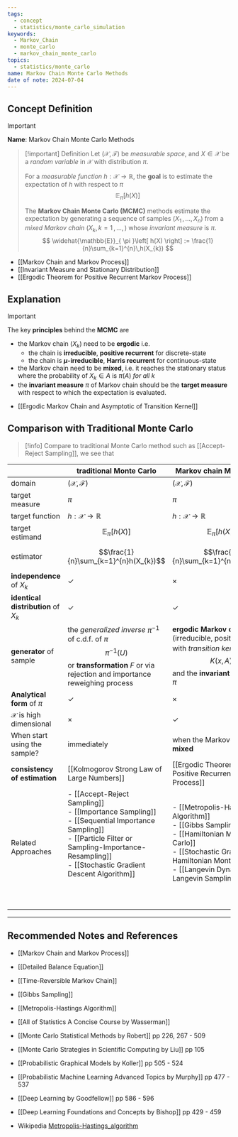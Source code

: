 ```yaml
---
tags:
  - concept
  - statistics/monte_carlo_simulation
keywords:
  - Markov_Chain
  - monte_carlo
  - markov_chain_monte_carlo
topics:
  - statistics/monte_carlo
name: Markov Chain Monte Carlo Methods
date of note: 2024-07-04
---
```


## Concept Definition

>[!important]
>**Name**: Markov Chain Monte Carlo Methods

>[!important] Definition
>Let $(\mathcal{X}, \mathscr{F})$ be *measurable space*, and $X \in \mathcal{X}$ be a *random variable* in $\mathcal{X}$ with distribution $\pi$.
>
>For a *measurable function* $h: \mathcal{X} \to \mathbb{R}$, the **goal** is to estimate the expectation of $h$ with respect to $\pi$
>$$
>  \mathbb{E}_{ \pi }\left[ h(X) \right]
>$$
>
>The **Markov Chain Monte Carlo (MCMC)** methods estimate the expectation by generating a sequence of samples $(X_{1} \,{,}\ldots{,}\,X_{n})$ from a *mixed Markov chain* $(X_{k}, k=1 \,{,}\ldots{,}\,)$ whose *invariant measure* is $\pi$.
>$$
>\widehat{\mathbb{E}}_{ \pi }\left[ h(X) \right] := \frac{1}{n}\sum_{k=1}^{n}\,h(X_{k})
>$$

- [[Markov Chain and Markov Process]]
- [[Invariant Measure and Stationary Distribution]]
- [[Ergodic Theorem for Positive Recurrent Markov Process]]

## Explanation

>[!important]
>The key **principles** behind the **MCMC** are
>- the Markov chain $(X_{k})$ need to be **ergodic**  i.e. 
>	- the chain is **irreducible**, **positive recurrent** for discrete-state
>	- the chain is **$\mu$-irreducible**, **Harris recurrent** for continuous-state
>- the Markov chain need to be **mixed**, i.e. it reaches the stationary status where the probability of $X_{k} \in A$ is $\pi(A)$ *for all* $k$
>- the **invariant measure** $\pi$ of Markov chain should be the **target measure** with respect to which the expectation is evaluated.

- [[Ergodic Markov Chain and Asymptotic of Transition Kernel]]


## Comparison with Traditional Monte Carlo


>[!info]
>Compare to traditional Monte Carlo method such as [[Accept-Reject Sampling]], we see that

|                                       | **traditional Monte Carlo**                                                                                                                                                              | **Markov chain Monte Carlo**                                                                                                                                                                               |
| ------------------------------------- | ---------------------------------------------------------------------------------------------------------------------------------------------------------------------------------------- | ---------------------------------------------------------------------------------------------------------------------------------------------------------------------------------------------------------- |
| domain                                | $(\mathcal{X}, \mathscr{F})$                                                                                                                                                             | $(\mathcal{X}, \mathscr{F})$                                                                                                                                                                               |
| target measure                        | $\pi$                                                                                                                                                                                    | $\pi$                                                                                                                                                                                                      |
| target function                       | $h: \mathcal{X} \to \mathbb{R}$                                                                                                                                                          | $h: \mathcal{X} \to \mathbb{R}$                                                                                                                                                                            |
| target estimand                       | $$\mathbb{E}_{ \pi }\left[ h(X) \right]$$                                                                                                                                                | $$\mathbb{E}_{ \pi }\left[ h(X) \right]$$                                                                                                                                                                  |
| estimator                             | $$\frac{1}{n}\sum_{k=1}^{n}h(X_{k})$$                                                                                                                                                    | $$\frac{1}{n}\sum_{k=1}^{n}h(X_{k})$$                                                                                                                                                                      |
| **independence** of $X_{k}$           | $\checkmark$                                                                                                                                                                             | $\times$                                                                                                                                                                                                   |
| **identical distribution** of $X_{k}$ | $\checkmark$                                                                                                                                                                             | $\checkmark$                                                                                                                                                                                               |
| **generator** of sample               | the *generalized inverse* $\pi^{-1}$ of c.d.f. of $\pi$ $$\pi^{-1}(U)$$ or **transformation** $F$ or via rejection and importance reweighing process                                     | **ergodic Markov chain** (irreducible, positive) $(X_{k})$ with *transition kernel* $$K(x, A)$$ and the **invariant measure** is $\pi$                                                                     |
| **Analytical form** of $\pi$          | $\checkmark$                                                                                                                                                                             | $\times$                                                                                                                                                                                                   |
| $\mathcal{X}$ is high dimensional     | $\times$                                                                                                                                                                                 | $\checkmark$                                                                                                                                                                                               |
| When start using the sample?          | immediately                                                                                                                                                                              | when the Markov chain is **mixed**                                                                                                                                                                         |
| **consistency of estimation**         | [[Kolmogorov Strong Law of Large Numbers]]                                                                                                                                               | [[Ergodic Theorem for Positive Recurrent Markov Process]]                                                                                                                                                  |
| Related Approaches                    | - [[Accept-Reject Sampling]]<br>- [[Importance Sampling]]<br>- [[Sequential Importance Sampling]]<br>- [[Particle Filter or Sampling-Importance-Resampling]]<br>- [[Stochastic Gradient Descent Algorithm]]<br><br><br><br> | - [[Metropolis-Hastings Algorithm]]<br>- [[Gibbs Sampling]]<br>- [[Hamiltonian Monte Carlo]]<br>- [[Stochastic Gradient Hamiltonian Monte Carlo]]<br>- [[Langevin Dynamics and Langevin Sampling]]<br><br> |
|                                       |                                                                                                                                                                                          |                                                                                                                                                                                                            |





-----------
##  Recommended Notes and References


- [[Markov Chain and Markov Process]]
- [[Detailed Balance Equation]]
- [[Time-Reversible Markov Chain]]

- [[Gibbs Sampling]]
- [[Metropolis-Hastings Algorithm]]

- [[All of Statistics A Concise Course by Wasserman]]
- [[Monte Carlo Statistical Methods by Robert]] pp 226, 267 - 509
- [[Monte Carlo Strategies in Scientific Computing by Liu]] pp 105

- [[Probabilistic Graphical Models by Koller]] pp 505 - 524
- [[Probabilistic Machine Learning Advanced Topics by Murphy]] pp 477 - 537
- [[Deep Learning by Goodfellow]] pp 586 - 596
- [[Deep Learning Foundations and Concepts by Bishop]] pp 429 - 459

- Wikipedia [Metropolis-Hastings_algorithm](https://en.wikipedia.org/wiki/Metropolis%E2%80%93Hastings_algorithm)